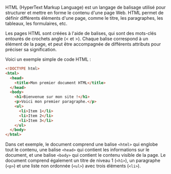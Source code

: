 HTML (HyperText Markup Language) est un langage de balisage utilisé pour structurer et mettre en forme le contenu d'une page Web. HTML permet de définir différents éléments d'une page, comme le titre, les paragraphes, les tableaux, les formulaires, etc.

Les pages HTML sont créées à l'aide de balises, qui sont des mots-clés entourés de crochets angle (< et >). Chaque balise correspond à un élément de la page, et peut être accompagnée de différents attributs pour préciser sa signification.

Voici un exemple simple de code HTML :

```HTML
<!DOCTYPE html>
<html>
  <head>
    <title>Mon premier document HTML</title>
  </head>
  <body>
    <h1>Bienvenue sur mon site !</h1>
    <p>Voici mon premier paragraphe.</p>
    <ul>
      <li>Item 1</li>
      <li>Item 2</li>
      <li>Item 3</li>
    </ul>
  </body>
</html>
```

Dans cet exemple, le document comprend une balise `<html>` qui englobe tout le contenu, une balise `<head>` qui contient les informations sur le document, et une balise `<body>` qui contient le contenu visible de la page. Le document comprend également un titre de niveau 1 (`<h1>`), un paragraphe (`<p>`) et une liste non ordonnée (`<ul>`) avec trois éléments (`<li>`).